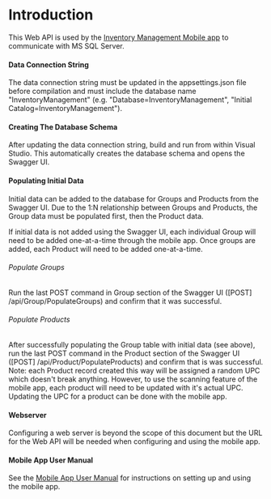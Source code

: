 # Introduction

This Web API is used by the [Inventory Management Mobile app](https://github.com/thomaslhudson/InventoryManagement.Mobile) to communicate with MS SQL Server.

#### Data Connection String

The data connection string must be updated in the appsettings.json file before compilation and must include the database name "InventoryManagement" (e.g. "Database=InventoryManagement", "Initial Catalog=InventoryManagement").

#### Creating The Database Schema

After updating the data connection string, build and run from within Visual Studio. This automatically creates the database schema and opens the Swagger UI. 

#### Populating Initial Data

Initial data can be added to the database for Groups and Products from the Swagger UI. Due to the 1:N relationship between Groups and Products, the Group data must be populated first, then the Product data.

If initial data is not added using the Swagger UI, each individual Group will need to be added one-at-a-time through the mobile app. Once groups are added, each Product will need to be added one-at-a-time.

###### Populate Groups

Run the last POST command in Group section of the Swagger UI ([POST] /api/Group/PopulateGroups) and confirm that it was successful.

###### Populate Products

After successfully populating the Group table with initial data (see above), run the last POST command in the Product section of the Swagger UI ([POST] /api/Product/PopulateProducts) and confirm that is was successful. Note: each Product record created this way will be assigned a random UPC which doesn't break anything. However, to use the scanning feature of the mobile app, each product will need to be updated with it's actual UPC. Updating the UPC for a product can be done with the mobile app.

#### Webserver

Configuring a web server is beyond the scope of this document but the URL for the Web API will be needed when configuring and using the mobile app.

#### Mobile App User Manual

See the [Mobile App User Manual](https://github.com/thomaslhudson/InventoryManagement.Mobile/wiki/User-Manual-Wiki) for instructions on setting up and using the mobile app.
